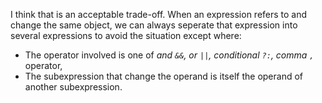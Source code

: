 I think that is an acceptable trade-off. When an expression refers to and change the same object, we can always seperate that expression into several expressions to avoid the situation except where:
  - The operator involved is one of _and `&&`, or `||`, conditional `?:`, comma `,`_ operator,
  - The subexpression that change the operand is itself the operand of another subexpression.

